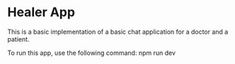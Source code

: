 # Healer App #
This is a basic implementation of a basic chat application for a doctor and a patient.

To run this app, use the following command:
npm run dev


